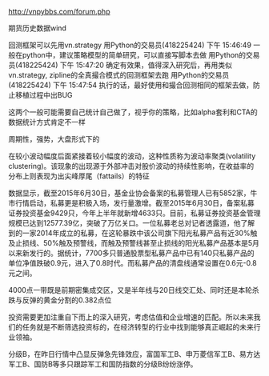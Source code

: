 http://vnpybbs.com/forum.php

期货历史数据wind

回测框架可以先用vn.strategy
用Python的交易员(418225424) 下午 15:46:49 
一般在python中，建议策略模型的简单研究，可以直接写脚本去做
用Python的交易员(418225424) 下午 15:47:20 
确定有效果，值得深入研究后，再用类似vn.strategy, zipline的全真撮合模式的回测框架去跑
用Python的交易员(418225424) 下午 15:47:54 
执行的话，最好使用和撮合回测相同的框架去做，防止移植过程中出BUG


这两个一般可能需要自己统计自己做了，视乎你的策略，比如alpha套利和CTA的数据统计方式肯定不一样



周期性，强势，大盘形式下的


在较小波动幅度后面紧接着较小幅度的波动，这种性质称为波动率聚类(volatility clustering)。该现象的出现源于外部冲击对股价波动的持续性影响，在收益率的分布上则表现为出尖峰厚尾（fattails）的特征

数据显示，截至2015年6月30日，基金业协会备案的私募管理人已有5852家，牛市行情启动，私募更是积极入场，发行量激增。截至2015年6月30日，备案私募证券投资基金9429只，今年上半年就新增4633只。目前，私募证券投资基金管理规模已达到12577.39亿，突破了万亿关口。一位私募老总对记者透露道，他了解到的一家2014年成立的私募，在这轮暴跌中该公司旗下阳光私募产品有近30%触及止损线、50%触及预警线，而触及预警线甚至止损线的阳光私募产品基本是5月以来新发行的。据统计，7700多只普通股票型私募产品中已有140只私募产品的单位净值跌破0.9元，进入了0.8时代。而私募产品的清盘线通常设置在0.6元-0.8元之间。

4000点一带既是前期密集成交区，又是半年线与20日线交汇处、同时还是本轮杀跌与反弹的黄金分割的0.382点位


投资需要更加注重自下而上的深入研究，考虑估值和企业增速的匹配。所以未来我们的任务就是不断筛选投资标的，在经济转型的行业中找到能够真正崛起的未来行业领袖。

分级B，在昨日行情中凸显反弹急先锋效应，富国军工B、申万菱信军工B、易方达军工B、国防B等多只跟踪军工和国防指数的分级B纷纷涨停。


